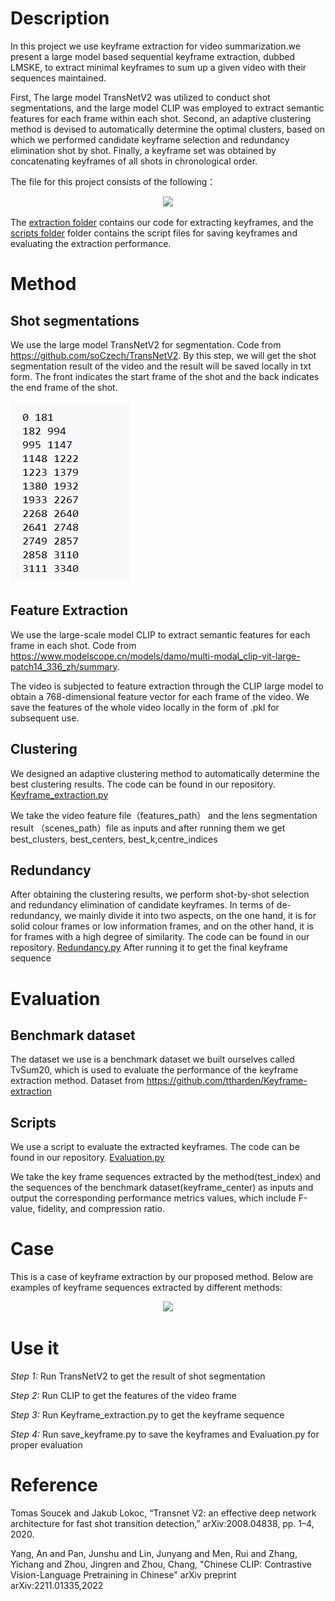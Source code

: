 # Description

In this project we use keyframe extraction  for video summarization.we present a large model based sequential keyframe extraction, dubbed LMSKE, to extract minimal keyframes to sum up a given video with their sequences maintained. 

First, The large model TransNetV2 was utilized to conduct shot segmentations, and the large model CLIP was employed to extract semantic features for each frame within each shot. Second, an adaptive clustering method is devised to automatically determine the optimal clusters, based on which we performed candidate keyframe selection and redundancy elimination shot by shot. Finally, a keyframe set was obtained by concatenating keyframes of all shots in chronological order.

The file for this project consists of the following：
<div align=center>
<img src="https://github.com/ttharden/Keyframe-Extraction-for-video-summarization/blob/main/images/file_2.png" > 
</div>

The [extraction folder](/src/extraction) contains our code for extracting keyframes, and the [scripts  folder](/src/scripts) folder contains the script files for saving keyframes and evaluating the extraction performance.


# Method
## Shot segmentations
We use the large model TransNetV2 for segmentation. Code from https://github.com/soCzech/TransNetV2. By this step, we will get the shot segmentation result of the video and the result will be saved locally in txt form. The front indicates the start frame of the shot and the back indicates the end frame of the shot.

![case](images/scenes.png) 
## Feature Extraction
We use the large-scale model CLIP to extract semantic features for each frame in each shot. Code from https://www.modelscope.cn/models/damo/multi-modal_clip-vit-large-patch14_336_zh/summary. 

The video is subjected to feature extraction through the CLIP large model to obtain a 768-dimensional feature vector for each frame of the video. We save the features of the whole video locally in the form of .pkl for subsequent use.
## Clustering
We designed an adaptive clustering method to automatically determine the best clustering results. The code can be found in our repository. [Keyframe_extraction.py](src/extraction/Keyframe_extraction.py) 

We take the video feature file（features_path） and the lens segmentation result （scenes_path）file as inputs and after running them we get best_clusters, best_centers, best_k,centre_indices 
## Redundancy
After obtaining the clustering results, we perform shot-by-shot selection and redundancy elimination of candidate keyframes. In terms of de-redundancy, we mainly divide it into two aspects, on the one hand, it is for solid colour frames or low information frames, and on the other hand, it is for frames with a high degree of similarity. The code can be found in our repository. [Redundancy.py](src/extraction/Redundancy.py)  After running it to get the final keyframe sequence

# Evaluation
## Benchmark dataset
The dataset we use is a benchmark dataset we built ourselves called TvSum20, which is used to evaluate the performance of the keyframe extraction method. Dataset from https://github.com/ttharden/Keyframe-extraction
## Scripts
We use a script to evaluate the extracted keyframes. The code can be found in our repository. [Evaluation.py](src/extraction/Evaluation.py)  

We take the key frame sequences extracted by the method(test_index) and the sequences of the benchmark dataset(keyframe_center) as inputs and output the corresponding performance metrics values, which include F-value, fidelity, and compression ratio.

# Case
This is a case of keyframe extraction by our proposed method. Below are examples of keyframe sequences extracted by different methods:
<div align=center>
<img src="https://github.com/ttharden/Keyframe-Extraction-for-video-summarization/blob/main/images/CASE3.png" > 
</div>

# Use it 
_Step 1:_ Run TransNetV2 to get the result of shot segmentation


_Step 2:_ Run CLIP to get the features of the video frame


_Step 3:_ Run Keyframe_extraction.py to get the keyframe sequence


_Step 4:_ Run save_keyframe.py to save the keyframes and Evaluation.py for proper evaluation



# Reference
Tomas Soucek and Jakub Lokoc, “Transnet V2: an effective deep network architecture for fast shot transition detection,” arXiv:2008.04838, pp. 1–4, 2020.

Yang, An and Pan, Junshu and Lin, Junyang and Men, Rui and Zhang, Yichang and Zhou, Jingren and Zhou, Chang, "Chinese CLIP: Contrastive Vision-Language Pretraining in Chinese" arXiv preprint arXiv:2211.01335,2022




